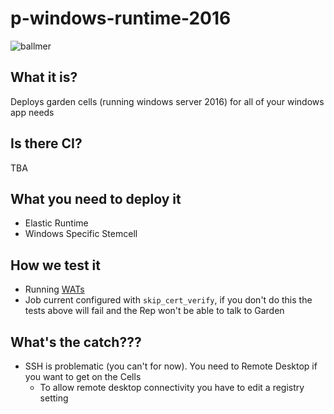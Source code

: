 # p-windows-runtime-2016

![ballmer](http://i.giphy.com/mwDdHHKyuHe6c.gif)

## What it is?

Deploys garden cells (running windows server 2016) for all of your windows app needs

## Is there CI?

TBA

## What you need to deploy it

- Elastic Runtime
- Windows Specific Stemcell

## How we test it

- Running [WATs](https://github.com/cloudfoundry/wats)
- Job current configured with `skip_cert_verify`, if you don't do this the tests above will fail and the Rep won't be able to talk to Garden

## What's the catch???

- SSH is problematic (you can't for now). You need to Remote Desktop if you want to get on the Cells
  - To allow remote desktop connectivity you have to edit a registry setting
